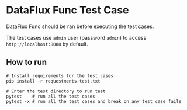 # DataFlux Func Test Case

DataFlux Func should be ran before executing the test cases.

The test cases use `admin` user (password `admin`) to access `http://localhost:8088` by default.

## How to run

```shell
# Install requirements for the test cases
pip install -r requestments-test.txt

# Enter the test directory to run test
pytest    # run all the test cases
pytest -x # run all the test cases and break on any test case fails
```
